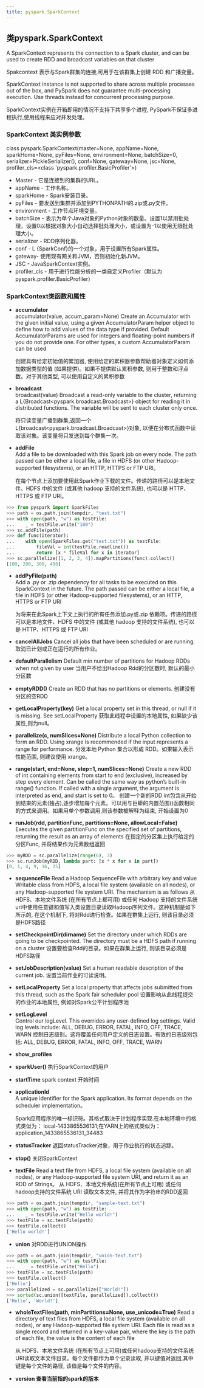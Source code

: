 ```yaml
---
title: pyspark.SparkContext
---
```


## 类pyspark.SparkContext

A SparkContext represents the connection to a Spark cluster, and can be used to create RDD and broadcast variables on that cluster

Spakcontext 表示与Spark群集的连接,可用于在该群集上创建 RDD 和广播变量。

SparkContext instance is not supported to share across multiple processes out of the box, and PySpark does not guarantee multi-processing execution. Use threads instead for concurrent processing purpose.

SparkContext实例在开箱即用的情况不支持下共享多个进程, PySpark不保证多进程执行,使用线程来应对并发处理。

### SparkContext 类实例参数

class pyspark.SparkContext(master=None, appName=None, sparkHome=None, pyFiles=None, environment=None, batchSize=0, serializer=PickleSerializer(), conf=None, gateway=None, jsc=None, profiler_cls=<class 'pyspark.profiler.BasicProfiler'>)

-   Master - 它是连接到的集群的URL。
-   appName - 工作名称。
-   sparkHome - Spark安装目录。
-   pyFiles - 要发送到集群并添加到PYTHONPATH的.zip或.py文件。
-   environment - 工作节点环境变量。
-   batchSize - 表示为单个Java对象的Python对象的数量。设置1以禁用批处理，设置0以根据对象大小自动选择批处理大小，或设置为-1以使用无限批处理大小。
-   serializer - RDD序列化器。
-   conf - L {SparkConf}的一个对象，用于设置所有Spark属性。
-   gateway- 使用现有网关和JVM，否则初始化新JVM。
-   JSC - JavaSparkContext实例。
-   profiler_cls - 用于进行性能分析的一类自定义Profiler（默认为pyspark.profiler.BasicProfiler）

### SparkContext类函数和属性

-   **accumulator**    
accumulator(value, accum_param=None)
    Create an Accumulator with the given initial value, using a given AccumulatorParam helper object to define how to add values of the data type if provided. Default AccumulatorParams are used for integers and floating-point numbers if you do not provide one. For other types, a custom AccumulatorParam can be used

    创建具有给定初始值的累加器, 使用给定的累积器参数帮助器对象定义如何添加数据类型的值 (如果提供)。如果不提供默认累积参数, 则用于整数和浮点数。对于其他类型, 可以使用自定义的累积参数

-   **broadcast**    
broadcast(value)
    Broadcast a read-only variable to the cluster, returning a L{Broadcast<pyspark.broadcast.Broadcast>} object for reading it in distributed functions. The variable will be sent to each cluster only once.

    将只读变量广播到群集,返回一个L{broadcast<pyspark.broadcast.Broadcast>}对象, 以便在分布式函数中读取该对象。该变量将只发送到每个群集一次。

-   **addFile**   
    Add a file to be downloaded with this Spark job on every node. The path passed can be either a local file, a file in HDFS (or other Hadoop-supported filesystems), or an HTTP, HTTPS or FTP URI。

    在每个节点上添加要使用此Spark作业下载的文件。传递的路径可以是本地文件、HDFS 中的文件 (或其他 hadoop 支持的文件系统), 也可以是 HTTP、HTTPS 或 FTP URI。

~~~python
>>> from pyspark import SparkFiles
>>> path = os.path.join(tempdir, "test.txt")
>>> with open(path, "w") as testFile:
...    _ = testFile.write("100")
>>> sc.addFile(path)
>>> def func(iterator):
...    with open(SparkFiles.get("test.txt")) as testFile:
...        fileVal = int(testFile.readline())
...        return [x * fileVal for x in iterator]
>>> sc.parallelize([1, 2, 3, 4]).mapPartitions(func).collect()
[100, 200, 300, 400]
~~~

-   **addPyFile(path)**   
    Add a .py or .zip dependency for all tasks to be executed on this SparkContext in the future. The path passed can be either a local file, a file in HDFS (or other Hadoop-supported filesystems), or an HTTP, HTTPS or FTP URI

    为将来在此Spark上下文上执行的所有任务添加.py或.zip 依赖项。传递的路径可以是本地文件、HDFS 中的文件 (或其他 hadoop 支持的文件系统), 也可以是 HTTP、HTTPS 或 FTP URI

-   **cancelAllJobs**
    Cancel all jobs that have been scheduled or are running.
    取消已计划或正在运行的所有作业。

-   **defaultParallelism**
    Default min number of partitions for Hadoop RDDs when not given by user
    当用户不给出Hadoop Rdd的分区数时, 默认的最小分区数 

-   **emptyRDD()**
    Create an RDD that has no partitions or elements.
    创建没有分区的空RDD

-   **getLocalProperty(key)**
    Get a local property set in this thread, or null if it is missing. See setLocalProperty
    获取此线程中设置的本地属性, 如果缺少该属性,则为null。

-   **parallelize(c, numSlices=None)**
    Distribute a local Python collection to form an RDD. Using xrange is recommended if the input represents a range for performance.
    分发本地 Python 集合以形成 RDD。如果输入表示性能范围, 则建议使用 xrange。

-   **range(start, end=None, step=1, numSlices=None)**
    Create a new RDD of int containing elements from start to end (exclusive), increased by step every element. Can be called the same way as python’s built-in range() function. If called with a single argument, the argument is interpreted as end, and start is set to 0。
    创建一个新的RDD int包含从开始到结束的元素(独占),逐步增加每个元素。可以用与巨蟒的内置范围()函数相同的方式来调用。如果用单个参数调用,则该参数被解释为结束, 开始设置为0

-   **runJob(rdd, partitionFunc, partitions=None, allowLocal=False)**
    Executes the given partitionFunc on the specified set of partitions, returning the result as an array of elements
    在指定的分区集上执行给定的分区Func, 并将结果作为元素数组返回

~~~python
>>> myRDD = sc.parallelize(range(6), 3)
>>> sc.runJob(myRDD, lambda part: [x * x for x in part])
[0, 1, 4, 9, 16, 25]
~~~

-   **sequenceFile**
    Read a Hadoop SequenceFile with arbitrary key and value Writable class from HDFS, a local file system (available on all nodes), or any Hadoop-supported file system URI. The mechanism is as follows
    从 HDFS、本地文件系统 (在所有节点上都可用) 或任何 Hadoop 支持的文件系统uri中使用任意键和值写入类设置目录读取Hadoop序列文件。这种机制是如下所示的, 在这个机制下, 将对Rdd进行检查。如果在群集上运行, 则该目录必须是HDFS路径
    
-   **setCheckpointDir(dirname)**
    Set the directory under which RDDs are going to be checkpointed. The directory must be a HDFS path if running on a cluster
    设置要检查Rdd的目录。如果在群集上运行, 则该目录必须是HDFS路径

-   **setJobDescription(value)**
    Set a human readable description of the current job.
    设置当前作业的可读说明。

-   **setLocalProperty** 
    Set a local property that affects jobs submitted from this thread, such as the Spark fair scheduler pool
    设置影响从此线程提交的作业的本地属性, 例如对Spark公平计划程序池

-   **setLogLevel**     
    Control our logLevel. This overrides any user-defined log settings. Valid log levels include: ALL, DEBUG, ERROR, FATAL, INFO, OFF, TRACE, WARN
    控制日志级别。这将覆盖任何用户定义的日志设置。有效的日志级别包括: ALL, DEBUG, ERROR, FATAL, INFO, OFF, TRACE, WARN

-   **show_profiles** 

-   **sparkUser()**
    执行SparkContext的用户

-   **startTime**
    spark context 开始时间

-   **applicationId**   
    A unique identifier for the Spark application. Its format depends on the scheduler implementation。

    Spark应用程序的唯一标识符。其格式取决于计划程序实现.在本地环境中的格式类似为： local-1433865536131;在YARN上的格式类似为：application_1433865536131_34483

-   **statusTracker**
    返回statusTracker对象，用于作业执行的状态追踪。

-   **stop()**
    关闭SparkContext

-   **textFile**
    Read a text file from HDFS, a local file system (available on all nodes), or any Hadoop-supported file system URI, and return it as an RDD of Strings。
    从 HDFS、本地文件系统(在所有节点上可用) 或任何hadoop支持的文件系统 URI 读取文本文件, 并将其作为字符串的RDD返回
~~~python
>>> path = os.path.join(tempdir, "sample-text.txt")
>>> with open(path, "w") as testFile:
...    _ = testFile.write("Hello world!")
>>> textFile = sc.textFile(path)
>>> textFile.collect()
['Hello world!']
~~~

-   **union**
    对RDD进行UNION操作
~~~python
>>> path = os.path.join(tempdir, "union-text.txt")
>>> with open(path, "w") as testFile:
...    _ = testFile.write("Hello")
>>> textFile = sc.textFile(path)
>>> textFile.collect()
['Hello']
>>> parallelized = sc.parallelize(["World!"])
>>> sorted(sc.union([textFile, parallelized]).collect())
['Hello', 'World!']
~~~

-   **wholeTextFiles(path, minPartitions=None, use_unicode=True)**
    Read a directory of text files from HDFS, a local file system (available on all nodes), or any Hadoop-supported file system URI. Each file is read as a single record and returned in a key-value pair, where the key is the path of each file, the value is the content of each file

    从 HDFS、本地文件系统 (在所有节点上可用)或任何hadoop支持的文件系统 URI读取文本文件目录。每个文件都作为单个记录读取, 并以键值对返回,其中键是每个文件的路径, 该值是每个文件的内容。

-   **version 查看当前指的spark的版本**